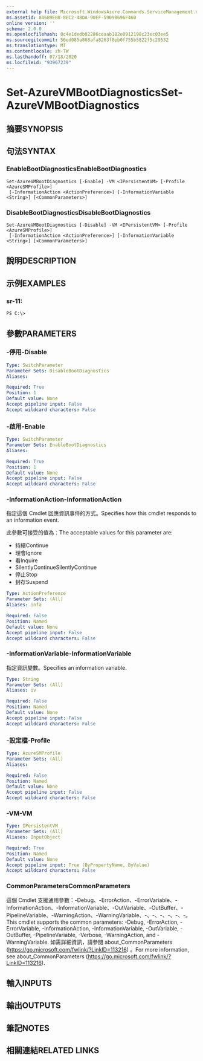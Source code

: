 ```yaml
---
external help file: Microsoft.WindowsAzure.Commands.ServiceManagement.dll-Help.xml
ms.assetid: 846B9EB8-8EC2-4BDA-90EF-59098696F460
online version: ''
schema: 2.0.0
ms.openlocfilehash: 0c4e1dedb02286ceaab182e0912198c23ec03ee5
ms.sourcegitcommit: 56ed085a868afa8263f8eb0f755b5822f5c29532
ms.translationtype: MT
ms.contentlocale: zh-TW
ms.lasthandoff: 07/18/2020
ms.locfileid: "93967239"
---
```

# <span data-ttu-id="0b319-101">Set-AzureVMBootDiagnostics</span><span class="sxs-lookup"><span data-stu-id="0b319-101">Set-AzureVMBootDiagnostics</span></span>

## <span data-ttu-id="0b319-102">摘要</span><span class="sxs-lookup"><span data-stu-id="0b319-102">SYNOPSIS</span></span>

## <span data-ttu-id="0b319-103">句法</span><span class="sxs-lookup"><span data-stu-id="0b319-103">SYNTAX</span></span>

### <span data-ttu-id="0b319-104">EnableBootDiagnostics</span><span class="sxs-lookup"><span data-stu-id="0b319-104">EnableBootDiagnostics</span></span>
```
Set-AzureVMBootDiagnostics [-Enable] -VM <IPersistentVM> [-Profile <AzureSMProfile>]
 [-InformationAction <ActionPreference>] [-InformationVariable <String>] [<CommonParameters>]
```

### <span data-ttu-id="0b319-105">DisableBootDiagnostics</span><span class="sxs-lookup"><span data-stu-id="0b319-105">DisableBootDiagnostics</span></span>
```
Set-AzureVMBootDiagnostics [-Disable] -VM <IPersistentVM> [-Profile <AzureSMProfile>]
 [-InformationAction <ActionPreference>] [-InformationVariable <String>] [<CommonParameters>]
```

## <span data-ttu-id="0b319-106">說明</span><span class="sxs-lookup"><span data-stu-id="0b319-106">DESCRIPTION</span></span>

## <span data-ttu-id="0b319-107">示例</span><span class="sxs-lookup"><span data-stu-id="0b319-107">EXAMPLES</span></span>

### <span data-ttu-id="0b319-108">sr-1</span><span class="sxs-lookup"><span data-stu-id="0b319-108">1:</span></span>
```
PS C:\>
```

## <span data-ttu-id="0b319-109">參數</span><span class="sxs-lookup"><span data-stu-id="0b319-109">PARAMETERS</span></span>

### <span data-ttu-id="0b319-110">-停用</span><span class="sxs-lookup"><span data-stu-id="0b319-110">-Disable</span></span>
```yaml
Type: SwitchParameter
Parameter Sets: DisableBootDiagnostics
Aliases: 

Required: True
Position: 1
Default value: None
Accept pipeline input: False
Accept wildcard characters: False
```

### <span data-ttu-id="0b319-111">-啟用</span><span class="sxs-lookup"><span data-stu-id="0b319-111">-Enable</span></span>
```yaml
Type: SwitchParameter
Parameter Sets: EnableBootDiagnostics
Aliases: 

Required: True
Position: 1
Default value: None
Accept pipeline input: False
Accept wildcard characters: False
```

### <span data-ttu-id="0b319-112">-InformationAction</span><span class="sxs-lookup"><span data-stu-id="0b319-112">-InformationAction</span></span>
<span data-ttu-id="0b319-113">指定這個 Cmdlet 回應資訊事件的方式。</span><span class="sxs-lookup"><span data-stu-id="0b319-113">Specifies how this cmdlet responds to an information event.</span></span>

<span data-ttu-id="0b319-114">此參數可接受的值為：</span><span class="sxs-lookup"><span data-stu-id="0b319-114">The acceptable values for this parameter are:</span></span>

- <span data-ttu-id="0b319-115">持續</span><span class="sxs-lookup"><span data-stu-id="0b319-115">Continue</span></span>
- <span data-ttu-id="0b319-116">理會</span><span class="sxs-lookup"><span data-stu-id="0b319-116">Ignore</span></span>
- <span data-ttu-id="0b319-117">看</span><span class="sxs-lookup"><span data-stu-id="0b319-117">Inquire</span></span>
- <span data-ttu-id="0b319-118">SilentlyContinue</span><span class="sxs-lookup"><span data-stu-id="0b319-118">SilentlyContinue</span></span>
- <span data-ttu-id="0b319-119">停止</span><span class="sxs-lookup"><span data-stu-id="0b319-119">Stop</span></span>
- <span data-ttu-id="0b319-120">封存</span><span class="sxs-lookup"><span data-stu-id="0b319-120">Suspend</span></span>

```yaml
Type: ActionPreference
Parameter Sets: (All)
Aliases: infa

Required: False
Position: Named
Default value: None
Accept pipeline input: False
Accept wildcard characters: False
```

### <span data-ttu-id="0b319-121">-InformationVariable</span><span class="sxs-lookup"><span data-stu-id="0b319-121">-InformationVariable</span></span>
<span data-ttu-id="0b319-122">指定資訊變數。</span><span class="sxs-lookup"><span data-stu-id="0b319-122">Specifies an information variable.</span></span>

```yaml
Type: String
Parameter Sets: (All)
Aliases: iv

Required: False
Position: Named
Default value: None
Accept pipeline input: False
Accept wildcard characters: False
```

### <span data-ttu-id="0b319-123">-設定檔</span><span class="sxs-lookup"><span data-stu-id="0b319-123">-Profile</span></span>
```yaml
Type: AzureSMProfile
Parameter Sets: (All)
Aliases: 

Required: False
Position: Named
Default value: None
Accept pipeline input: False
Accept wildcard characters: False
```

### <span data-ttu-id="0b319-124">-VM</span><span class="sxs-lookup"><span data-stu-id="0b319-124">-VM</span></span>
```yaml
Type: IPersistentVM
Parameter Sets: (All)
Aliases: InputObject

Required: True
Position: Named
Default value: None
Accept pipeline input: True (ByPropertyName, ByValue)
Accept wildcard characters: False
```

### <span data-ttu-id="0b319-125">CommonParameters</span><span class="sxs-lookup"><span data-stu-id="0b319-125">CommonParameters</span></span>
<span data-ttu-id="0b319-126">這個 Cmdlet 支援通用參數：-Debug、-ErrorAction、-ErrorVariable、-InformationAction、-InformationVariable、-OutVariable、-OutBuffer、-PipelineVariable、-WarningAction、-WarningVariable、-、-、-、-、-、-。</span><span class="sxs-lookup"><span data-stu-id="0b319-126">This cmdlet supports the common parameters: -Debug, -ErrorAction, -ErrorVariable, -InformationAction, -InformationVariable, -OutVariable, -OutBuffer, -PipelineVariable, -Verbose, -WarningAction, and -WarningVariable.</span></span> <span data-ttu-id="0b319-127">如需詳細資訊，請參閱 about_CommonParameters (https://go.microsoft.com/fwlink/?LinkID=113216) 。</span><span class="sxs-lookup"><span data-stu-id="0b319-127">For more information, see about_CommonParameters (https://go.microsoft.com/fwlink/?LinkID=113216).</span></span>

## <span data-ttu-id="0b319-128">輸入</span><span class="sxs-lookup"><span data-stu-id="0b319-128">INPUTS</span></span>

## <span data-ttu-id="0b319-129">輸出</span><span class="sxs-lookup"><span data-stu-id="0b319-129">OUTPUTS</span></span>

## <span data-ttu-id="0b319-130">筆記</span><span class="sxs-lookup"><span data-stu-id="0b319-130">NOTES</span></span>

## <span data-ttu-id="0b319-131">相關連結</span><span class="sxs-lookup"><span data-stu-id="0b319-131">RELATED LINKS</span></span>

